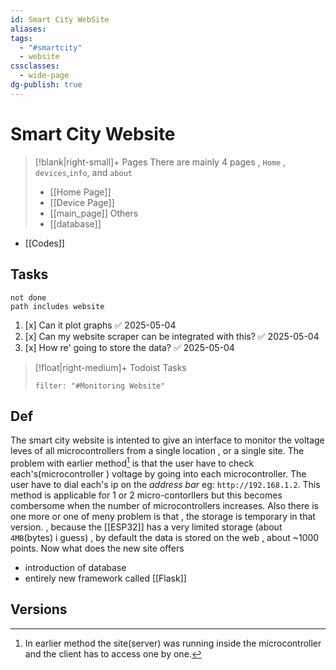 ```yaml
---
id: Smart City WebSite
aliases: 
tags:
  - "#smartcity"
  - website
cssclasses:
  - wide-page
dg-publish: true
---
```

# Smart City Website
>[!blank|right-small]+ Pages 
>There are mainly 4 pages , `Home` , `devices`,`info`, and `about`
>- [[Home Page]]
>- [[Device Page]]
>- [[main_page]]
>Others
>- [[database]]
- [[Codes]]
## Tasks 
```tasks
not done 
path includes website
```
1. [x] Can it plot graphs ✅ 2025-05-04
2. [x] Can my website scraper can be integrated with this? ✅ 2025-05-04
3. [x] How re' going to store the data? ✅ 2025-05-04

>[!float|right-medium]+ Todoist Tasks 
>```todoist 
>filter: "#Monitoring Website"
>```


## Def
The smart city website is intented to give an interface to monitor the voltage leves of all microcontrollers from a single location , or a single site. The problem with earlier method[^1] is that the user have to check each's(microcontroller ) voltage by going into each microcontroller. The user have to dial each's ip on the *address bar* eg: `http://192.168.1.2`. This method is applicable for 1 or 2 micro-contorllers  but this becomes combersome when the number of microcontrollers increases. Also there is one more or one of meny problem is that , the storage is temporary in that version. , because the [[ESP32]] has a very limited storage (about `4MB`(bytes)  i guess) , by default the data is stored on the web , about ~1000 points. Now what does the new site offers
- introduction of database 
- entirely new framework called [[Flask]] 
## Versions





[^1]: In earlier method the site(server) was running inside the microcontroller and the client has to access one by one.  